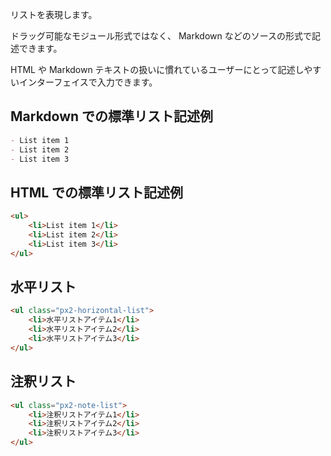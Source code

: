 リストを表現します。

ドラッグ可能なモジュール形式ではなく、 Markdown などのソースの形式で記述できます。

HTML や Markdown テキストの扱いに慣れているユーザーにとって記述しやすいインターフェイスで入力できます。

## Markdown での標準リスト記述例

```markdown
- List item 1
- List item 2
- List item 3
```

## HTML での標準リスト記述例

```html
<ul>
    <li>List item 1</li>
    <li>List item 2</li>
    <li>List item 3</li>
</ul>
```

## 水平リスト

```html
<ul class="px2-horizontal-list">
	<li>水平リストアイテム1</li>
	<li>水平リストアイテム2</li>
	<li>水平リストアイテム3</li>
</ul>
```

## 注釈リスト

```html
<ul class="px2-note-list">
	<li>注釈リストアイテム1</li>
	<li>注釈リストアイテム2</li>
	<li>注釈リストアイテム3</li>
</ul>
```
